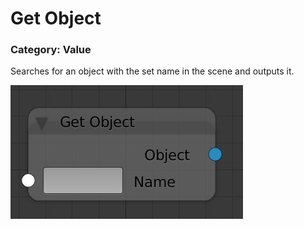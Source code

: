 # Get Object

### Category: Value

Searches for an object with the set name in the scene and outputs it.

![](/assets/get-object.JPG)



